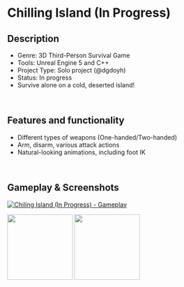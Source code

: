 # Chilling Island (In Progress)

## Description
- Genre: 3D Third-Person Survival Game
- Tools: Unreal Engine 5 and C++
- Project Type: Solo project (@dgdoyh)
- Status: In progress
- Survive alone on a cold, deserted island!

<br/>

## Features and functionality
- Different types of weapons (One-handed/Two-handed)
- Arm, disarm, various attack actions
- Natural-looking animations, including foot IK

<br/>

## Gameplay & Screenshots

[![Chiling Island (In Progress) - Gameplay](https://ytcards.demolab.com/?id=2m8qAjElwCE&title=Chiling+Island+(In+Progress)+-+Gameplay&lang=en&background_color=%230d1117&title_color=%23ffffff&stats_color=%23dedede&max_title_lines=1&width=400&border_radius=5&duration=68 "Chiling Island (In Progress) - Gameplay")](https://www.youtube.com/watch?v=2m8qAjElwCE)

<img src="https://github.com/user-attachments/assets/c368fa86-cbc9-4393-9b56-22520f30da20" height="150"/>
<img src="https://github.com/user-attachments/assets/7ca64a70-554c-4e88-b7d5-441f27bde8aa" height="150"/>

